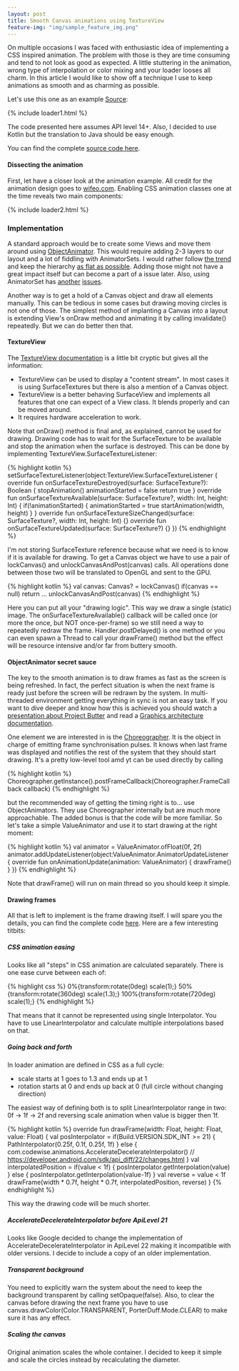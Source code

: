 ```yaml
---
layout: post
title: Smooth Canvas animations using TextureView
feature-img: "img/sample_feature_img.png"
---
```


On multiple occasions I was faced with enthusiastic idea of implementing a CSS inspired animation. The problem with those is they are time consuming and tend to not look as good as expected. A little stuttering in the animation, wrong type of interpolation or color mixing and your loader looses all charm. In this article I would like to show off a technique I use to keep animations as smooth and as charming as possible.
<!--more-->
Let's use this one as an example [Source](http://codepen.io/wifeo/pen/FBpJq):

{% include loader1.html %}

The code presented here assumes API level 14+. Also, I decided to use Kotlin but the translation to Java should be easy enough.

You can find the complete [source code here](TODO).

#### Dissecting the animation

First, let have a closer look at the animation example. All credit for the animation design goes to [wifeo.com](http://www.wifeo.com/code/). Enabling CSS animation classes one at the time reveals two main components:

{% include loader2.html %}

### Implementation

A standard approach would be to create some Views and move them around using [ObjectAnimator](http://developer.android.com/guide/topics/graphics/prop-animation.html#object-animator). This would require adding 2-3 layers to our layout and a lot of fiddling with AnimatorSets. I would rather follow [the trend](http://stackoverflow.com/questions/30418710/how-does-the-gmail-app-achieve-its-flat-view-hierarchy) and keep the hierarchy [as flat as possible](http://developer.android.com/training/improving-layouts/optimizing-layout.html). Adding those might not have a great impact itself but can become a part of a issue later. Also, using AnimatorSet has [another](http://stackoverflow.com/questions/11986455/android-multiple-animatorset-reset) [issues](http://stackoverflow.com/questions/17492523/loop-animatorset).

Another way is to get a hold of a Canvas object and draw all elements manually. This can be tedious in some cases but drawing moving circles is not one of those. The simplest method of implanting a Canvas into a layout is extending View's onDraw method and animating it by calling invalidate() repeatedly. But we can do better then that.

#### TextureView 

The [TextureView documentation](http://developer.android.com/reference/android/view/TextureView.html) is a little bit cryptic but gives all the information:

* TextureView can be used to display a "content stream". In most cases it is using SurfaceTextures but there is also a mention of a Canvas object. 
* TextureView is a better behaving SurfaceView and implements all features that one can expect of a View class. It blends properly and can be moved around.
* It requires hardware acceleration to work.

Note that onDraw() method is final and, as explained, cannot be used for drawing. Drawing code has to wait for the SurfaceTexture to be available and stop the animation when the surface is destroyed. This can be done by implementing TextureView.SurfaceTextureListener:

{% highlight kotlin %}
    setSurfaceTextureListener(object:TextureView.SurfaceTextureListener {
        override fun onSurfaceTextureDestroyed(surface: SurfaceTexture?): Boolean {
            stopAnimation()
            animationStarted = false
            return true
        }
        override fun onSurfaceTextureAvailable(surface: SurfaceTexture?, width: Int, height: Int) {
            if(!animationStarted) {
                animationStarted = true
                startAnimation(width, height)
            }
        }
        override fun onSurfaceTextureSizeChanged(surface: SurfaceTexture?, width: Int, height: Int) {}
        override fun onSurfaceTextureUpdated(surface: SurfaceTexture?) {}
    })
{% endhighlight %}

I'm not storing SurfaceTexture reference because what we need is to know if it is available for drawing. To get a Canvas object we have to use a pair of lockCanvas() and unlockCanvasAndPost(canvas) calls. All operations done between those two will be translated to OpenGL and sent to the GPU. 

{% highlight kotlin %}
val canvas: Canvas? = lockCanvas()
if(canvas == null) return
...
unlockCanvasAndPost(canvas)
{% endhighlight %}

Here you can put all your "drawing logic". This way we draw a single (static) image. The onSurfaceTextureAvailable() callback will be called once (or more the once, but NOT once-per-frame) so we still need a way to repeatedly redraw the frame. Handler.postDelayed() is one method or you can even spawn a Thread to call your drawFrame() method but the effect will be resource intensive and/or far from buttery smooth.

#### ObjectAnimator secret sauce

The key to the smooth animation is to draw frames as fast as the screen is being refreshed. In fact, the perfect situation is when the next frame is ready just before the screen will be redrawn by the system. In multi-threaded environment getting everything in sync is not an easy task. If you want to dive deeper and know how this is achieved you should watch a [presentation about Project Butter](https://www.youtube.com/watch?v=Q8m9sHdyXnE) and read a [Graphics architecture documentation](https://source.android.com/devices/graphics/architecture.html). 

One element we are interested in is the [Choreographer](http://developer.android.com/reference/android/view/Choreographer.html). It is the object in charge of emitting frame synchronisation pulses. It knows when last frame was displayed and notifies the rest of the system that they should start drawing. It's a pretty low-level tool amd yt can be used directly by calling 

{% highlight kotlin %}
Choreographer.getInstance().postFrameCallback(Choreographer.FrameCallback callback)
{% endhighlight %}

but the recommended way of getting the timing right is to... use ObjectAnimators. They use Choreographer internally but are much more approachable. The added bonus is that the code will be more familiar. So let's take a simple ValueAnimator and use it to start drawing at the right moment:

{% highlight kotlin %}
val animator = ValueAnimator.ofFloat(0f, 2f)
animator.addUpdateListener(object:ValueAnimator.AnimatorUpdateListener {
            override fun onAnimationUpdate(animation: ValueAnimator) {
                drawFrame()
            }
})
{% endhighlight %}

Note that drawFrame() will run on main thread so you should keep it simple.

#### Drawing frames

All that is left to implement is the frame drawing itself. I will spare you the details, you can find the complete code [here](http://TODO). Here are a few interesting titbits:

##### CSS animation easing

Looks like all "steps" in CSS animation are calculated separately. There is one ease curve between each of:

{% highlight css %}
0%{transform:rotate(0deg) scale(1);}
50%{transform:rotate(360deg) scale(1.3);}
100%{transform:rotate(720deg) scale(1);}
{% endhighlight %}

That means that it cannot be represented using single Interpolator. You have to use LinearInterpolator and calculate multiple interpolations based on that. 

##### Going back and forth

In loader animation are defined in CSS as a full cycle:

* scale starts at 1 goes to 1.3 and ends up at 1
* rotation starts at 0 and ends up back at 0 (full circle without changing direction)

The easiest way of defining both is to split LinearInterpolator range in two: 0f -> 1f -> 2f and reversing scale animation when value is bigger then 1f.

{% highlight kotlin %}
    override fun drawFrame(width: Float, height: Float, value: Float) {
        val posInterpolator = if(Build.VERSION.SDK_INT >= 21) {
            PathInterpolator(0.25f, 0.1f, 0.25f, 1f)
        } else {
            com.codewise.animations.AccelerateDecelerateInterpolator()
            // https://developer.android.com/sdk/api_diff/22/changes.html
        }
        val interpolatedPosition = if(value < 1f) {
            posInterpolator.getInterpolation(value)
        } else {
            posInterpolator.getInterpolation(value-1f)
        }
        val reverse = value < 1f
        drawFrame(width * 0.7f, height * 0.7f, interpolatedPosition, reverse)
    }
{% endhighlight %}

This way the drawing code will be much shorter.

##### AccelerateDecelerateInterpolator before ApiLevel 21

Looks like Google decided to change the implementation of AccelerateDecelerateInterpolator in ApiLevel 22 making it incompatible with older versions. I decide to include a copy of an older implementation. 

##### Transparent background

You need to explicitly warn the system about the need to keep the background transparent by calling setOpaque(false). Also, to clear the canvas before drawing the next frame you have to use canvas.drawColor(Color.TRANSPARENT, PorterDuff.Mode.CLEAR) to make sure it has any effect. 

##### Scaling the canvas

Original animation scales the whole container. I decided to keep it simple and scale the circles instead by recalculating the diameter.
